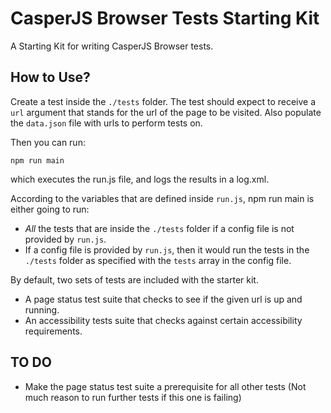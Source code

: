 # CasperJS Browser Tests Starting Kit

A Starting Kit for writing CasperJS Browser tests.

## How to Use?

Create a test inside the `./tests` folder. The test should expect to receive a `url` argument that stands for the url of the page to be visited. Also populate the `data.json` file with urls to perform tests on. 

Then you can run:

`npm run main`

which executes the run.js file, and logs the results in a log.xml.

According to the variables that are defined inside `run.js`, npm run main is either going to run:
- *All* the tests that are inside the `./tests` folder if a config file is not provided by `run.js`.
- If a config file is provided by `run.js`, then it would run the tests in the `./tests` folder as specified with the `tests` array in the config file.

By default, two sets of tests are included with the starter kit.
- A page status test suite that checks to see if the given url is up and running.
- An accessibility tests suite that checks against certain accessibility requirements.

## TO DO

- Make the page status test suite a prerequisite for all other tests (Not much reason to run further tests if this one is failing)